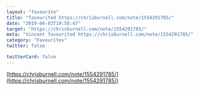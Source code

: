 ```yaml
---
layout: "favourite"
title: "favourited https://chrisburnell.com/note/1554291785/"
date: "2019-04-03T19:58:47"
target: "https://chrisburnell.com/note/1554291785/"
meta: "Vincent favourited https://chrisburnell.com/note/1554291785/"
category: "Favourites"
twitter: false

twitterCard: false
---
```

[https://chrisburnell.com/note/1554291785/](https://chrisburnell.com/note/1554291785/)
